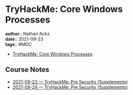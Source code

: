 # TryHackMe: Core Windows Processes

**author**:: Nathan Acks  
**date**:: 2021-09-23  
**tags**:: #MOC

* [TryHackMe: Core Windows Processes](https://tryhackme.com/room/btwindowsinternals)

## Course Notes

* [2021-09-23 — TryHackMe: Pre Security (Supplements)](../log/2021-09-23-tryhackme-pre-security-supplements.md)
* [2021-09-24 — TryHackMe: Pre Security (Supplements)](../log/2021-09-24-tryhackme-pre-security-supplements.md)
